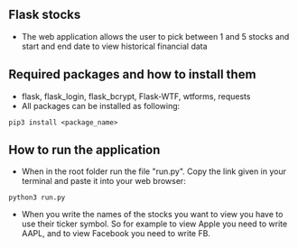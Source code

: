 
## Flask stocks
- The web application allows the user to pick between 1 and 5 stocks and start and end date to view historical financial data

## Required packages and how to install them
- flask, flask_login, flask_bcrypt, Flask-WTF, wtforms, requests
- All packages can be installed as following:
```
pip3 install <package_name>
```

## How to run the application
- When in the root folder run the file "run.py". Copy the link given in your terminal and paste it into your web browser:
```
python3 run.py
```
- When you write the names of the stocks you want to view you have to use their ticker symbol. So for example to view Apple you need to write AAPL, and to view Facebook you need to write FB.
